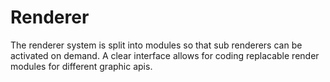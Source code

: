 # Renderer

The renderer system is split into modules so that sub renderers can be activated on demand.
A clear interface allows for coding replacable render modules for different graphic apis.
